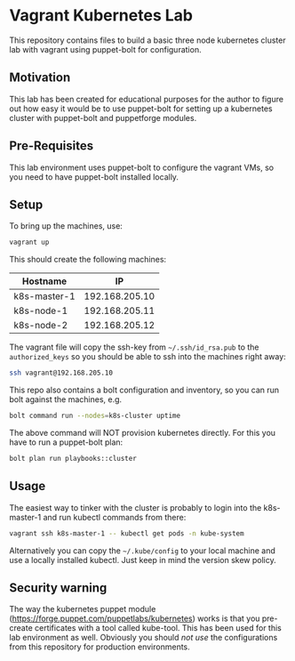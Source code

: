 # Vagrant Kubernetes Lab

This repository contains files to build  a basic three node kubernetes cluster lab
with vagrant using puppet-bolt for configuration.

## Motivation

This lab has been created for educational purposes for the author
to figure out how easy it would be to use puppet-bolt for setting up a kubernetes
cluster with puppet-bolt and puppetforge modules.

## Pre-Requisites

This lab environment uses puppet-bolt to configure the vagrant VMs, so you need
to have puppet-bolt installed locally.

## Setup

To bring up the machines, use:

```bash
vagrant up
```

This should create the following machines:

| Hostname      | IP             |
|---------------|----------------|
| k8s-master-1  | 192.168.205.10 |
| k8s-node-1    | 192.168.205.11 |
| k8s-node-2    | 192.168.205.12 |

The vagrant file will copy the ssh-key from `~/.ssh/id_rsa.pub` to the `authorized_keys`
so you should be able to ssh into the machines right away:

```bash
ssh vagrant@192.168.205.10
```

This repo also contains a bolt configuration and inventory, so you can run bolt against the machines, e.g.

```bash
bolt command run --nodes=k8s-cluster uptime
```

The above command will NOT provision kubernetes directly. For this you have to run
a puppet-bolt plan:

```bash
bolt plan run playbooks::cluster
```

## Usage

The easiest way to tinker with the cluster is probably to login into the k8s-master-1 and
run kubectl commands from there:

```bash
vagrant ssh k8s-master-1 -- kubectl get pods -n kube-system
```

Alternatively you can copy the `~/.kube/config` to your local machine and
use a locally installed kubectl. Just keep in mind the version skew policy.

## Security warning

The way the kubernetes puppet module (https://forge.puppet.com/puppetlabs/kubernetes) works is that you pre-create certificates
with a tool called kube-tool. This has been used for this lab environment as well.
Obviously you should *not use* the configurations from this repository for
production environments.
